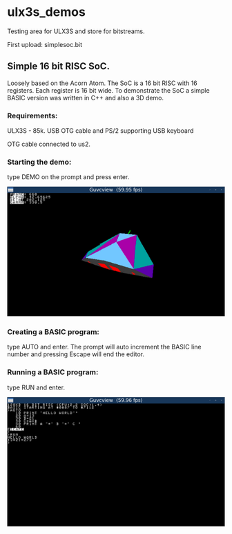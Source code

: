 # ulx3s_demos
Testing area for ULX3S and store for bitstreams.

First upload: simplesoc.bit

## Simple 16 bit RISC SoC. 
Loosely based on the Acorn Atom. The SoC is a 16 bit RISC with 16 registers. Each register is 16 bit wide.
To demonstrate the SoC a simple BASIC version was written in C++ and also a 3D demo.



### Requirements:

 ULX3S - 85k.
 USB OTG cable and PS/2 supporting USB keyboard
 
 OTG cable connected to us2.
 
### Starting the demo:
type DEMO on the prompt and press enter.

![3D Demo running on SimpleSoC](screenshots/simplesoc_2.png?raw=true "3D demo")

### Creating a BASIC program:

type AUTO and enter.
The prompt will auto increment the BASIC line number and pressing Escape will end the editor.

### Running a BASIC program:
type RUN and enter.

![BASIC running on SimpleSoC](screenshots/simplesoc_1.png?raw=true "BASIC demo")
